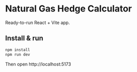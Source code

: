 # Natural Gas Hedge Calculator

Ready-to-run React + Vite app.

## Install & run

```bash
npm install
npm run dev
```

Then open http://localhost:5173

